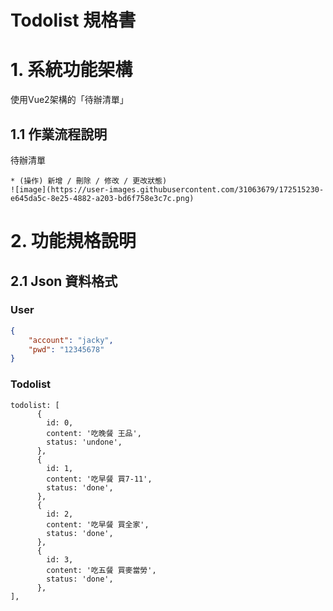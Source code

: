 # Todolist 規格書

# 1. 系統功能架構
使用Vue2架構的「待辦清單」

## 1.1 作業流程說明

待辦清單

    * (操作) 新增 / 刪除 / 修改 / 更改狀態)
    ![image](https://user-images.githubusercontent.com/31063679/172515230-e645da5c-8e25-4882-a203-bd6f758e3c7c.png)


    
# 2. 功能規格說明

## 2.1 Json 資料格式

### User
```json
{
    "account": "jacky",
    "pwd": "12345678"
}
```
### Todolist
```data
todolist: [
      {
        id: 0,
        content: '吃晚餐 王品',
        status: 'undone',
      },
      {
        id: 1,
        content: '吃早餐 買7-11',
        status: 'done',
      },
      {
        id: 2,
        content: '吃早餐 買全家',
        status: 'done',
      },
      {
        id: 3,
        content: '吃五餐 買麥當勞',
        status: 'done',
      },
],
```
